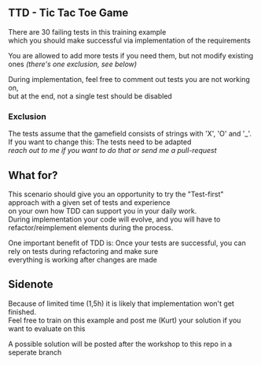 ## TTD - Tic Tac Toe Game

There are 30 failing tests in this training example 
<br />which you should make successful via implementation of the requirements

You are allowed to add more tests if you need them, but not modify existing ones _(there's one exclusion, see below)_

During implementation, feel free to comment out tests you are not working on, 
<br />but at the end, not a single test should be disabled

### Exclusion
The tests assume that the gamefield consists of strings with 'X', 'O' and '_'.
<br />If you want to change this: The tests need to be adapted
<br />_reach out to me if you want to do that or send me a pull-request_ 

## What for?
This scenario should give you an opportunity to try the "Test-first" approach with a given set of tests and experience
<br />on your own how TDD can support you in your daily work.
<br />During implementation your code will evolve, and you will have to refactor/reimplement elements during the process.

One important benefit of TDD is: Once your tests are successful, you can rely on tests during refactoring and make sure 
<br />everything is working after changes are made

## Sidenote

Because of limited time (1,5h) it is likely that implementation won't get finished.
<br />Feel free to train on this example and post me (Kurt) your solution if you want to evaluate on this 

A possible solution will be posted after the workshop to this repo in a seperate branch
